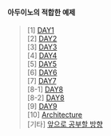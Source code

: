 #### 아두이노의 적합한 __예제__
>[1] [DAY1](https://github.com/enrhd24/LED_ON/tree/main/DAY1)<br>
>[2] [DAY2](https://github.com/enrhd24/LED_ON/tree/main/DAY2)<br>
>[3] [DAY3](https://github.com/enrhd24/LED_ON/tree/main/DAY3)<br>
>[4] [DAY4](https://github.com/enrhd24/LED_ON/tree/main/DAY4)<br>
>[5] [DAY5](https://github.com/enrhd24/LED_ON/tree/main/DAY5)<br>
>[6] [DAY6](https://github.com/enrhd24/LED_ON/tree/main/DAY6)<br>
>[7] [DAY7](https://github.com/enrhd24/LED_ON/tree/main/DAY7)<br>
>[8-1] [DAY8](https://github.com/enrhd24/LED_ON/tree/main/DAY8)<br>
>[8-2] [DAY8](https://github.com/enrhd24/LED_ON/tree/main/DAY8-2)<br>
>[9] [DAY9](https://github.com/enrhd24/LED_ON/tree/main/DAY9)<br>
>[10] [Architecture](https://github.com/enrhd24/LED_ON/tree/main/Architecture)<br>
> [기타] [앞으로 공부할 방향](https://swiftcam.tistory.com/140)<br>